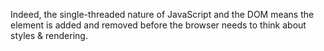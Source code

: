 Indeed, the single-threaded nature of JavaScript and the DOM means the element is added and removed before the browser needs to think about styles & rendering.